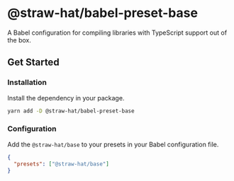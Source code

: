 # @straw-hat/babel-preset-base

A Babel configuration for compiling libraries with TypeScript support out of
the box.

## Get Started

### Installation

Install the dependency in your package.

```sh
yarn add -D @straw-hat/babel-preset-base
```

### Configuration

Add the `@straw-hat/base` to your presets in your Babel configuration file.

```json
{
  "presets": ["@straw-hat/base"]
}
```
